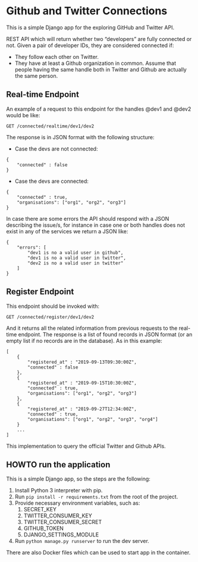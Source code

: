 # Github and Twitter Connections
This is a simple Django app for the exploring GitHub and Twitter API.

REST API which will return whether two “developers” are fully connected or not. Given a pair of developer IDs,
they are considered connected if:
* They follow each other on Twitter.
* They have at least a Github organization in common.
Assume that people having the same handle both in Twitter and Github are actually the same
person.

## Real-time Endpoint
An example of a request to this endpoint for the handles @dev1 and @dev2 would be like:
```
GET /connected/realtime/dev1/dev2
```
The response is in JSON format with the following structure:
- Case the devs are not connected:

```
{
    "connected" : false
}
```
- Case the devs are connected:
```
{
    "connected" : true,
    "organisations": ["org1", "org2", "org3"]
}
```
In case there are some errors the API should respond with a JSON describing the issue/s, for
instance in case one or both handles does not exist in any of the services we return a
JSON like:
```
{
    "errors": [
        "dev1 is no a valid user in github",
        "dev1 is no a valid user in twitter",
        "dev2 is no a valid user in twitter"
    ]
}
```

## Register Endpoint
This endpoint should be invoked with:
```
GET /connected/register/dev1/dev2
```
And it returns all the related information from previous requests to the real-time endpoint.
The response is a list of found records in JSON format (or an empty list if no records are
in the database). As in this example:
```
[
    {
        "registered_at" : "2019-09-13T09:30:00Z",
        "connected" : false
    },
    {
        "registered_at" : "2019-09-15T10:30:00Z",
        "connected" : true,
        "organisations": ["org1", "org2", "org3"]
    },
    {
        "registered_at" : "2019-09-27T12:34:00Z",
        "connected" : true,
        "organisations": ["org1", "org2", "org3", "org4"]
    }
    ...
]
```
This implementation to query the official Twitter and Github APIs.

## HOWTO run the application
This is a simple Django app, so the steps are the following:
1. Install Python 3 interpreter with pip.
2. Run `pip install -r requirements.txt` from the root of the project.
3. Provide necessary environment variables, such as:
   1. SECRET_KEY
   2. TWITTER_CONSUMER_KEY
   3. TWITTER_CONSUMER_SECRET
   4. GITHUB_TOKEN
   5. DJANGO_SETTINGS_MODULE
4. Run `python manage.py runserver` to run the dev server.

There are also Docker files which can be used to start app in the container.